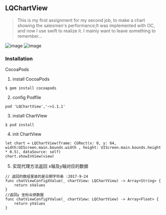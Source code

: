 ## LQChartView
>This is my first assignment for my second job, to make a chart showing the salesmen's performance;It was implemented with OC, and now I use swift to realize it. I mainly want to leave something to remember...

![image](https://github.com/liuqing520it/ChartView/raw/master/others/demo.gif)
![image](https://github.com/liuqing520it/ChartView/raw/master/others/chart.gif)

### Installation

CocoaPods

1. install CocoaPods
```
$ gem install cocoapods
```
2. config Podfile
```
pod 'LQChartView','~>1.1.1'
```
3. install ChartView
```
$ pod install
```
4. init ChartView
```
let chart = LQChartView(frame: CGRect(x: 0, y: 64, width:UIScreen.main.bounds.width , height: UIScreen.main.bounds.height * 0.5), dataSource: self)
chart.showInView(view)
```
5. 实现代理方法返回 x轴及y轴对应的数据
```
// 返回的数组里装的是日期字符串 :2017-9-24
func chatViewConfigXValue(_ chartView: LQChartView) -> Array<String> {
    return xValues
}
//返回y 坐标业绩数据
func chatViewConfigYValue(_ chartView: LQChartView) -> Array<Float> {
    return yValues
}
```

